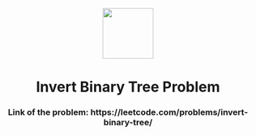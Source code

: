 <p align="center">
  <img align="center" width="100" src="https://cdn.iconscout.com/icon/free/png-256/leetcode-3521542-2944960.png" />

  <h1 align="center">Invert Binary Tree Problem</h1>
</p>

<h3 align="center">Link of the problem: https://leetcode.com/problems/invert-binary-tree/ </h3>
